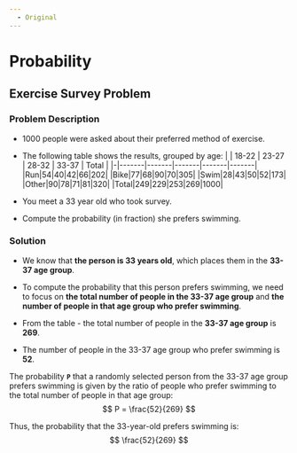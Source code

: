 ```yaml
---
  - Original
---
```


# Probability

## Exercise Survey Problem

### Problem Description
- 1000 people were asked about their preferred method of exercise.

- The following table shows the results, grouped by age: 
| | 18-22 | 23-27 | 28-32 | 33-37 | Total |
|-|-------|-------|-------|-------|-------|
|Run|54|40|42|66|202|
|Bike|77|68|90|70|305|
|Swim|28|43|50|52|173|
|Other|90|78|71|81|320|
|Total|249|229|253|269|1000|

- You meet a 33 year old who took survey. 

- Compute the probability (in fraction) she prefers swimming.

### Solution
- We know that __the person is 33 years old__, which places them in the **33-37 age group**.

- To compute the probability that this person prefers swimming, we need to focus on __the total number of people in the 33-37 age group__ and __the number of people in that age group who prefer swimming__.

- From the table - the total number of people in the __33-37 age group__ is **269**.

- The number of people in the 33-37 age group who prefer swimming is **52**.

The probability __`P`__ that a randomly selected person from the 33-37 age group prefers swimming is given by the ratio of people who prefer swimming to the total number of people in that age group:
$$
P = \frac{52}{269}
$$

Thus, the probability that the 33-year-old prefers swimming is:
$$
\frac{52}{269}
$$